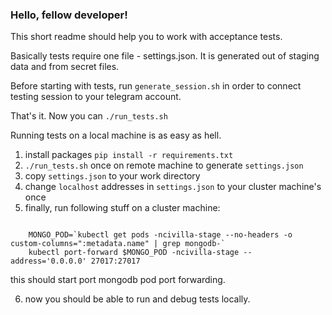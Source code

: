 ### Hello, fellow developer!

This short readme should help you to work with acceptance tests.  

Basically tests require one file - settings.json. It is generated out of staging data
and from secret files.  

Before starting with tests, run `generate_session.sh` in order to connect testing
session to your telegram account. 

That's it. Now you can `./run_tests.sh`

Running tests on a local machine is as easy as hell.
1. install packages `pip install -r requirements.txt`
2. `./run_tests.sh` once on remote machine to generate `settings.json`
3. copy `settings.json` to your work directory
4. change `localhost` addresses in `settings.json` to your cluster machine's once
5. finally, run following stuff on a cluster machine:

```

	MONGO_POD=`kubectl get pods -ncivilla-stage --no-headers -o custom-columns=":metadata.name" | grep mongodb-`
	kubectl port-forward $MONGO_POD -ncivilla-stage --address='0.0.0.0' 27017:27017

```
this should start port mongodb pod port forwarding.

6. now you should be able to run and debug tests locally.
